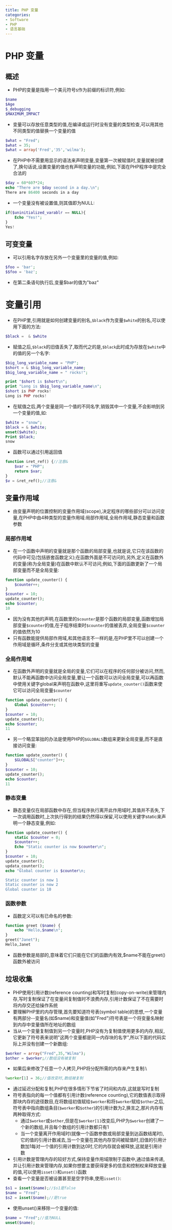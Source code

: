 ```yaml
---
title: PHP 变量
categories:
- Software
- PHP
- 语言基础
---
```

# PHP 变量

## 概述

- PHP的变量是指用一个美元符号`$`作为前缀的标识符,例如:

```php
$name
$Age
$_debugging
$MAXIMUM_IMPACT
```

- 变量可以存放任意类型的值,在编译或运行时没有变量的类型检查,可以用其他不同类型的值替换一个变量的值

```php
$what = "Fred";
$what = 35;
$what = array('Fred','35','wilma');
```

- 在PHP中不需要用显示的语法来声明变量,变量第一次被赋值时,变量就被创建了,换句话说,设置变量的值也有声明变量的功能,例如,下面在PHP程序中是完全合法的

```php
$day = 60*60?*24;
echo "There are $day second in a day.\n";
There are 86400 seconds in a day
```

- 一个变量没有被设置值,则其值即为NULL:

```php
if($uninitialized_varablr == NULL){
    Echo "Yes!";
}
Yes!
```

## 可变变量

- 可以引用名字存放在另外一个变量里的变量的值,例如:

```php
$foo = 'bar';
$$foo = 'baz';
```

- 在第二条语句执行后,变量$bar的值为"baz"


# 变量引用
- 在PHP里,引用就是如何创建变量的别名,`$black`作为变量`$white`的别名,可以使用下面的方法:

```php
$black =  & $white
```

- 赋值之后,`$black`的旧值丢失了,取而代之的是,​`$black`此时成为存放在`$white`中的值的另一个名字:

```php
$big_long_variable_name = "PHP";
$short = & $big_long_variable_name;
$big_long_variable_name = " rocks!";

print "$short is $short\n";
print "Long is $big_long_variable_name\n";
$short is PHP rocks!
Long is PHP rocks!
```

- 在赋值之后,两个变量是同一个值的不同名字,销毁其中一个变量,不会影响到另一个变量的值,如:

```php
$white = "snow";
$black = & $white;
unset($white);
Print $black;
snow
```

- 函数可以通过引用返回值

```php
function &ret_ref() {//注意&
    $var = "PHP";
    return $var;
}
$v = &ret_ref();//注意&
```

## 变量作用域

- 由变量声明的位置控制的变量作用域(scope),决定程序的哪些部分可以访问变量,在PHP中由4种类型的变量作用域:局部作用域,全局作用域,静态变量和函数参数

### 局部作用域

- 在一个函数中声明的变量就是那个函数的局部变量,也就是说,它只在该函数的代码中可见(包括嵌套函数定义);在函数外面是不可访问的,另外,定义在函数外的变量(称为全局变量)在函数中默认不可访问,例如,下面的函数更新了一个局部变量而不是全局变量:

```php
function update_counter() {
    $counter++;
}
$counter = 10;
update_counter();
echo $counter;
10
```

- 因为没有其他的声明,在函数里的`$counter`是那个函数的局部变量,函数增加局部变量​`$counter`的值,在子程序结束时`$counter`的值被丢弃,全局变量`$counter`的值依然为10
- 只有函数能提供局部作用域,和其他语言不一样的是,在PHP里不可以创建一个作用域是循环,条件分支或其他块类型的变量

### 全局作用域

- 在函数外声明的变量就是全局的变量,它们可以在程序的任何部分被访问,然而,默认不能再函数中访问全局变量,要让一个函数可以访问全局变量,可以再函数中使用关键字global来声明在函数中,这里将重写`update_counter()`函数来使它可以访问全局变量`$counter`

```php
function update_counter() {
    Global $counter++;
}
$counter = 10;
update_counter();
echo $counter;
11
```

- 另一个略显笨拙的办法是使用PHP的`$GLOBALS`数组来更新全局变量,而不是直接访问变量:

```php
function update_counter() {
    $GLOBALS["counter"]++;
}
$counter = 10;
update_counter();
echo $counter;
11
```

### 静态变量

- 静态变量仅在局部函数中存在,但当程序执行离开此作用域时,其值并不丢失,下一次调用函数时,上次执行得到的结果仍然得以保留,可以使用关键字static来声明一个静态变量,例如:

```php
function update_counter() {
    static $counter = 0;
    $counter++;
    Echo "Static counter is now $counter\n";
}
$counter = 10;
update_counter();
updata_counter();
echo "Global counter is $counter\n;

Static counter is now 1
Static counter is now 2
Global counter is 10
```

### 函数参数

- 函数定义可以有已命名的参数:

```php
function greet ($name) {
    echo "Hello,$name\n";
}
greet("Janet");
Hello,Janet
```

- 函数参数是局部的,意味着它们只能在它们的函数内有效,$name不能在greet()函数外被访问

## 垃圾收集

- PHP使用引用计数(reference counting)和写时复制(copy-on-write)来管理内存,写时复制保证了在变量间复制值时不浪费内存,引用计数保证了不在需要时将内存交还给操作系统
- 要理解PHP里的内存管理,首先要知道符号表(symbol table)的思想,一个变量有两部分--变量名(如$name)和变量值(如"Fred")符号表是一个将变量名映射到内存中变量值所在地址的数组
- 当从一个变量复制值到另一个变量时,PHP没有为复制值使用更多的内存,相反,它更新了符号表来说明"这两个变量都是同一内存块的名字",所以下面的代码实际上并没有创建一个新数组:

```php
$worker = array("Fred",35,"Wilma");
$other = $worker;//数组没有被复制
```

- 如果后来修改了任意一个人拷贝,PHP将分配所需的内存来产生复制:\

```php
%worker[1] = 36;//值改变时,数组被复制
```

- 通过延迟分配和复制,PHP在很多情形下节省了时间和内存,这就是写时复制
- 符号表指向的每一个值都有引用计数(reference counting),它的数值表示取得那块内存的途径数目,在将数组初值赋给`$worker`和将`$worker`赋给`$other`之后,符号表中指向数组条目(`$worker`和`$other`)的引用计数为2,换言之,那片内存有两种取得方式:
    - 通过`$worker`或​`$other`,但是在`$worker[1]`改变后,PHP为`$worker`创建了一个新的数组,并且每个数组的引用计数都只有1
    - 当一个变量离开作用域时(就像一个函数参数或局部变量到达函数结尾时),它的值的引用计数减去,当一个变量在其他内存空间被赋值时,旧值的引用计数加1每对一个值的引用计数到达0时,它的内存就会被释放,这就是引用计数
- 引用计数是管理内存的较好方式,保持变量作用域限制于函数中,通过值来传递,并让引用计数来管理内存,如果你想要主要获得更多的信息和控制权来释放变量的值,可以使用`isset()`和`unset()`函数
- 查看一个变量是否被设置甚至是空字符串,使用`isset()`:

```php
$s1 = isset($name);//$s1是false
$name = "Fred";
$s2 = isset($name);//是true
```

- 使用unset()来移除一个变量的值:

```php
$name = "Fred";//值为NULL
unset($name);
```





